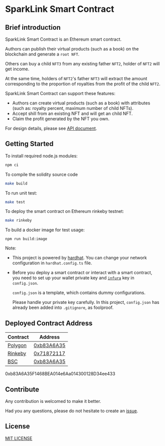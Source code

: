 # SparkLink Smart Contract

## Brief introduction

SparkLink Smart Contract is an Ethereum smart contract.

Authors can publish their virtual products (such as a book) on the blockchain and generate a `root NFT`.

Others can buy a child `NFT3` from any existing father `NFT2`, holder of `NFT2` will get income.

At the same time, holders of `NFT2`'s father `NFT3` will extract the amount corresponding to the proportion of royalties from the profit of the child `NFT2`.

SparkLink Smart Contract can support these features:

- Authors can create virtual products (such as a book) with attributes (such as: royalty percent, maximum number of child NFTs).
- Accept shill from an existing NFT and will get an child NFT.
- Claim the profit generated by the NFT you own.

For design details, please see [API document](doc/SparkLink_API.md).

## Getting Started

To install required node.js modules:

```bash
npm ci
```

To compile the solidity source code

```bash
make build
```

To run unit test:

```bash
make test
```

To deploy the smart contract on Ethereum rinkeby testnet:

```bash
make rinkeby
```

To build a docker image for test usage:

```
npm run build:image
```

Note:

- This project is powered by [hardhat](https://hardhat.org/).
  You can change your network configuration in `hardhat.config.ts` file.
- Before you deploy a smart contract or interact with a smart contract,
  you need to set up your wallet private key and [`infura`](https://infura.io/) key in `config.json`.

  `config.json` is a template, which contains dummy configurations.

  Please handle your private key carefully. In this project,
  `config.json` has already been added into `.gitignore`, as foolproof.

## Deployed Contract Address

| Contract               | Address                |
| ---------------------- | ---------------------- |
| [Polygon][polygon]         | [0xb83A6A35][b83A6A35] |
| [Rinkeby][rinkeby]     | [0x71872117][71872117] |
| [BSC][bscscan]         | [0xb83A6A35][b83A6A35] |


[mainnet]: https://etherscan.io/
[ropsten]: https://ropsten.etherscan.io
[bscscan]: https://bscscan.com
[bsctest]: https://testnet.bscscan.com
[b83A6A35]: https://polygonscan.com/address/0xb83A6A35F1468BEA014e6Aa014300128D34ee433
[71872117]: https://rinkeby.etherscan.io/address/0x3Bdc8834cFB7E01cB27a31f4F02274bF2b27246C
[b83A6A35]: https://www.bscscan.com/address/0xb83A6A35F1468BEA014e6Aa014300128D34ee433
0xb83A6A35F1468BEA014e6Aa014300128D34ee433

[polygon]: https://polygonscan.com
[rinkeby]:https://rinkeby.etherscan.io
## Contribute

Any contribution is welcomed to make it better.

Had you any questions, please do not hesitate to create an [issue](https://github.com/andy-at-mask/AirPod/issues).

## License

[MIT LICENSE](LICENSE)
